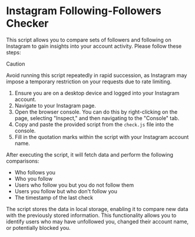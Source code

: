 # Instagram Following-Followers Checker

This script allows you to compare sets of followers and following on Instagram to gain insights into your account activity. Please follow these steps:
>[!CAUTION]
>Avoid running this script repeatedly in rapid succession, as Instagram may impose a temporary restriction on your requests due to rate limiting.

1. Ensure you are on a desktop device and logged into your Instagram account.
2. Navigate to your Instagram page.
3. Open the browser console. You can do this by right-clicking on the page, selecting "Inspect," and then navigating to the "Console" tab.
4. Copy and paste the provided script from the `check.js` file into the console.
5. Fill in the quotation marks within the script with your Instagram account name.

After executing the script, it will fetch data and perform the following comparisons:

- Who follows you
- Who you follow
- Users who follow you but you do not follow them
- Users you follow but who don't follow you
- The timestamp of the last check

The script stores the data in local storage, enabling it to compare new data with the previously stored information. This functionality allows you to identify users who may have unfollowed you, changed their account name, or potentially blocked you.

